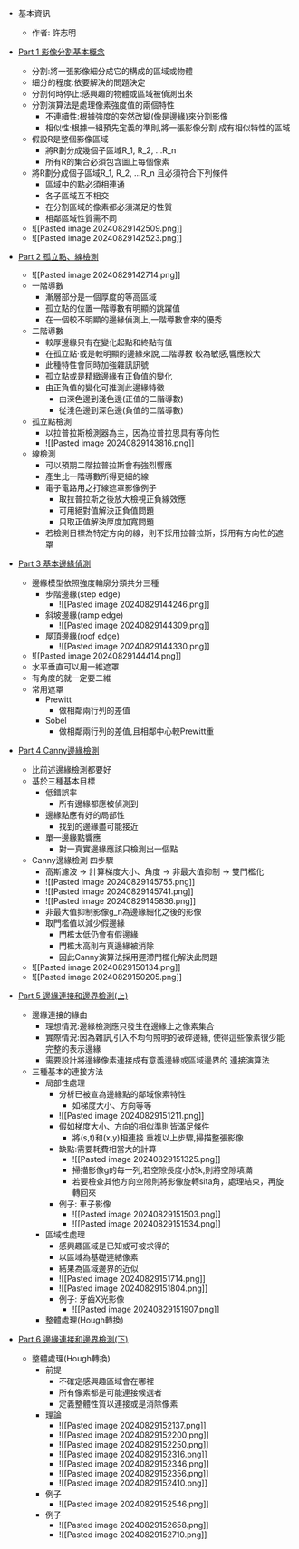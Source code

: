 - 基本資訊
	- 作者: 許志明

- [Part 1 影像分割基本概念](https://www.youtube.com/watch?v=usBg5zbD2wU&list=PLI6pJZaOCtF2fjFxpVGAqWgENVZw69QD2&index=75&pp=iAQB)
	- 分割:將一張影像細分成它的構成的區域或物體 
	- 細分的程度:依要解決的問題決定 
	- 分割何時停止:感興趣的物體或區域被偵測出來
	- 分割演算法是處理像素強度值的兩個特性 
		- 不連續性:根據強度的突然改變(像是邊緣)來分割影像 
		- 相似性:根據一組預先定義的準則,將一張影像分割 成有相似特性的區域
	- 假設R是整個影像區域 
		- 將R劃分成幾個子區域R_1, R_2, ...R_n 
		- 所有R的集合必須包含圖上每個像素
	- 將R劃分成個子區域R_1, R_2, ...R_n 且必須符合下列條件
		- 區域中的點必須相連通
		- 各子區域互不相交
		- 在分割區域的像素都必須滿足的性質
		- 相鄰區域性質需不同
	- ![[Pasted image 20240829142509.png]]
	- ![[Pasted image 20240829142523.png]]
- [Part 2 孤立點、線檢測](https://www.youtube.com/watch?v=RSDcvDFXei4&list=PLI6pJZaOCtF2fjFxpVGAqWgENVZw69QD2&index=76&pp=iAQB)
	- ![[Pasted image 20240829142714.png]]
	- 一階導數
		- 漸層部分是一個厚度的等高區域 
		- 孤立點的位置一階導數有明顯的跳躍值 
		- 在一個較不明顯的邊緣偵測上,一階導數會來的優秀
	- 二階導數 
		- 較厚邊緣只有在變化起點和終點有值 
		- 在孤立點·或是較明顯的邊緣來說,二階導數 較為敏感,響應較大 
		- 此種特性會同時加強雜訊訊號
		- 孤立點或是精緻邊緣有正負值的變化
		- 由正負值的變化可推測此邊緣特徵 
			- 由深色邊到淺色邊(正值的二階導數) 
			- 從淺色邊到深色邊(負值的二階導數)
	- 孤立點檢測
		- 以拉普拉斯檢測器為主，因為拉普拉思具有等向性
		- ![[Pasted image 20240829143816.png]]
	- 線檢測 
		- 可以預期二階拉普拉斯會有強烈響應 
		- 產生比一階導數所得更細的線 
		- 電子電路用之打線遮罩影像例子 
			- 取拉普拉斯之後放大檢視正負線效應 
			- 可用絕對值解決正負值問題
			- 只取正值解決厚度加寬問題
		- 若檢測目標為特定方向的線，則不採用拉普拉斯，採用有方向性的遮罩
- [Part 3 基本邊緣偵測](https://www.youtube.com/watch?v=yHah3EbKwOI&list=PLI6pJZaOCtF2fjFxpVGAqWgENVZw69QD2&index=77&pp=iAQB)
	- 邊緣模型依照強度輪廓分類共分三種 
		- 步階邊緣(step edge) 
			- ![[Pasted image 20240829144246.png]]
		- 斜坡邊緣(ramp edge)
			- ![[Pasted image 20240829144309.png]]
		- 屋頂邊緣(roof edge)
			- ![[Pasted image 20240829144330.png]]
	- ![[Pasted image 20240829144414.png]]
	- 水平垂直可以用一維遮罩
	- 有角度的就一定要二維
	- 常用遮罩
		- Prewitt 
			- 做相鄰兩行列的差值 
		- Sobel 
			- 做相鄰兩行列的差值,且相鄰中心較Prewitt重
- [Part 4 Canny邊緣檢測](https://www.youtube.com/watch?v=mJQUoPpf700&list=PLI6pJZaOCtF2fjFxpVGAqWgENVZw69QD2&index=78&pp=iAQB)
	- 比前述邊緣檢測都要好
	- 基於三種基本目標
		- 低錯誤率
			- 所有邊緣都應被偵測到 
		- 邊緣點應有好的局部性
			- 找到的邊緣盡可能接近
		- 單一邊緣點響應 
			- 對一真實邊緣應該只檢測出一個點
	- Canny邊緣檢測 四步驟
		- 高斯濾波 -> 計算梯度大小、角度 -> 非最大值抑制 -> 雙門檻化
		- ![[Pasted image 20240829145755.png]]
		- ![[Pasted image 20240829145741.png]]
		- ![[Pasted image 20240829145836.png]]
		- 非最大值抑制影像g_n為邊緣細化之後的影像 
		- 取門檻值以減少假邊緣 
			- 門檻太低仍會有假邊緣 
			- 門檻太高則有真邊緣被消除 
			- 因此Canny演算法採用遲滯門檻化解決此問題
	- ![[Pasted image 20240829150134.png]]
	- ![[Pasted image 20240829150205.png]]
- [Part 5 邊緣連接和邊界檢測(上)](https://www.youtube.com/watch?v=sYKgUxPKfb4&list=PLI6pJZaOCtF2fjFxpVGAqWgENVZw69QD2&index=79&pp=iAQB)
	- 邊緣連接的緣由 
		- 理想情況:邊緣檢測應只發生在邊緣上之像素集合 
		- 實際情況:因為雜訊,引入不均勻照明的破碎邊緣, 使得這些像素很少能完整的表示邊緣
		- 需要設計將邊緣像素連接成有意義邊緣或區域邊界的 連接演算法
	- 三種基本的連接方法 
		- 局部性處理 
			- 分析已被宣為邊緣點的鄰域像素特性
				- 如梯度大小、方向等等
			- ![[Pasted image 20240829151211.png]]
			- 假如梯度大小、方向的相似準則皆滿足條件 
				- 將(s,t)和(x,y)相連接 重複以上步驟,掃描整張影像 
			- 缺點:需要耗費相當大的計算
				- ![[Pasted image 20240829151325.png]]
				- 掃描影像g的每一列,若空隙長度小於k,則將空隙填滿 
				- 若要檢查其他方向空隙則將影像旋轉sita角，處理結束，再旋轉回來
			- 例子: 車子影像
				- ![[Pasted image 20240829151503.png]]
				- ![[Pasted image 20240829151534.png]]
		- 區域性處理 
			- 感興趣區域是已知或可被求得的 
			- 以區域為基礎連結像素 
			- 結果為區域邊界的近似
			- ![[Pasted image 20240829151714.png]]
			- ![[Pasted image 20240829151804.png]]
			- 例子: 牙齒X光影像
				- ![[Pasted image 20240829151907.png]]
		- 整體處理(Hough轉換)
- [Part 6 邊緣連接和邊界檢測(下)](https://www.youtube.com/watch?v=QUAJGSIa6kE&list=PLI6pJZaOCtF2fjFxpVGAqWgENVZw69QD2&index=80&pp=iAQB)
	- 整體處理(Hough轉換)
		- 前提
			- 不確定感興趣區域會在哪裡 
			- 所有像素都是可能連接候選者 
			- 定義整體性質以連接或是消除像素
		- 理論
			- ![[Pasted image 20240829152137.png]]
			- ![[Pasted image 20240829152200.png]]
			- ![[Pasted image 20240829152250.png]]
			- ![[Pasted image 20240829152316.png]]
			- ![[Pasted image 20240829152346.png]]
			- ![[Pasted image 20240829152356.png]]
			- ![[Pasted image 20240829152410.png]]
		- 例子
			- ![[Pasted image 20240829152546.png]]
		- 例子
			- ![[Pasted image 20240829152658.png]]
			- ![[Pasted image 20240829152710.png]]